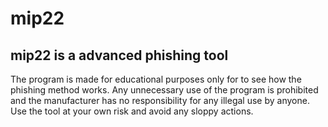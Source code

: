 # mip22
 <h2> mip22 is a advanced phishing tool </h2> 

<span color="red">
The program is made for educational purposes only for to see how the phishing method works.
Any unnecessary use of the program is prohibited and the manufacturer has no responsibility for any illegal use by anyone.
Use the tool at your own risk and avoid any sloppy actions.
</span>
